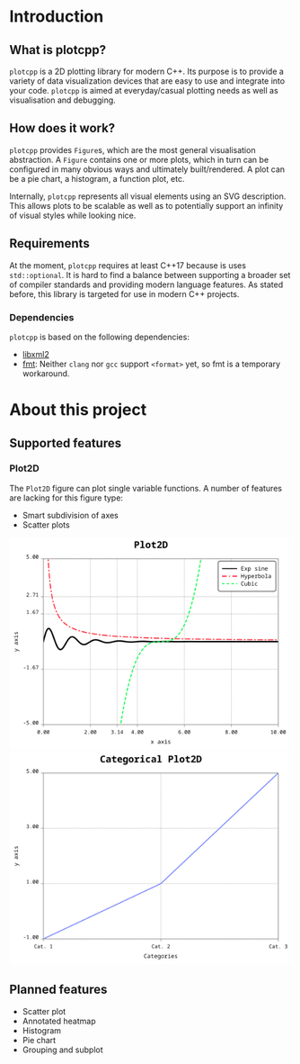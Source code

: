 # Introduction
## What is plotcpp?
`plotcpp` is a 2D plotting library for modern C++. Its purpose is to provide a variety of data visualization devices that are easy to use and integrate into your code. `plotcpp` is aimed at everyday/casual plotting needs as well as visualisation and debugging.

## How does it work?
`plotcpp` provides `Figure`s, which are the most general visualisation abstraction. A `Figure` contains one or more plots, which in turn can be configured in many obvious ways and ultimately built/rendered. A plot can be a pie chart, a histogram, a function plot, etc.

Internally, `plotcpp` represents all visual elements using an SVG description. This allows plots to be scalable as well as to potentially support an infinity of visual styles while looking nice.

## Requirements
At the moment, `plotcpp` requires at least C++17 because is uses `std::optional`. It is hard to find a balance between supporting a broader set of compiler standards and providing modern language features. As stated before, this library is targeted for use in modern C++ projects.

### Dependencies
`plotcpp` is based on the following dependencies:
* [libxml2](https://github.com/GNOME/libxml2)
* [fmt](https://fmt.dev/latest/index.html): Neither `clang` nor `gcc` support `<format>` yet, so fmt is a temporary workaround.

# About this project
## Supported features
### Plot2D
The `Plot2D` figure can plot single variable functions. A number of features are lacking for this figure type:
* Smart subdivision of axes
* Scatter plots

![Example](examples/numeric_plot2d.png)
![Example](examples/categorical_plot2d.png)

## Planned features
* Scatter plot
* Annotated heatmap
* Histogram
* Pie chart
* Grouping and subplot

